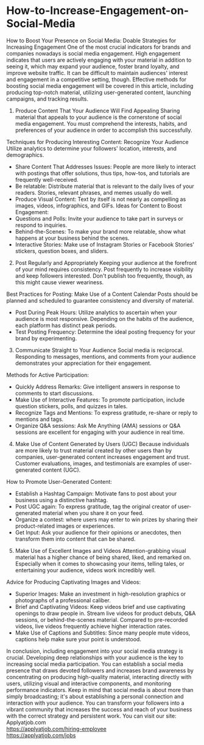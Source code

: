 # How-to-Increase-Engagement-on-Social-Media
How to Boost Your Presence on Social Media: Doable Strategies for Increasing Engagement
One of the most crucial indicators for brands and companies nowadays is social media engagement. High engagement indicates that users are actively engaging with your material in addition to seeing it, which may expand your audience, foster brand loyalty, and improve website traffic. It can be difficult to maintain audiences' interest and engagement in a competitive setting, though. Effective methods for boosting social media engagement will be covered in this article, including producing top-notch material, utilizing user-generated content, launching campaigns, and tracking results.

1. Produce Content That Your Audience Will Find Appealing
Sharing material that appeals to your audience is the cornerstone of social media engagement. You must comprehend the interests, habits, and preferences of your audience in order to accomplish this successfully.

Techniques for Producing Interesting Content:
Recognize Your Audience Utilize analytics to determine your followers' location, interests, and demographics.
- Share Content That Addresses Issues: People are more likely to interact with postings that offer solutions, thus tips, how-tos, and tutorials are frequently well-received.
- Be relatable: Distribute material that is relevant to the daily lives of your readers. Stories, relevant phrases, and memes usually do well.
- Produce Visual Content: Text by itself is not nearly as compelling as images, videos, infographics, and GIFs.
Ideas for Content to Boost Engagement:
- Questions and Polls: Invite your audience to take part in surveys or respond to inquiries.
- Behind-the-Scenes: To make your brand more relatable, show what happens at your business behind the scenes.
- Interactive Stories: Make use of Instagram Stories or Facebook Stories' stickers, question boxes, and sliders.

2. Post Regularly and Appropriately
Keeping your audience at the forefront of your mind requires consistency. Post frequently to increase visibility and keep followers interested. Don't publish too frequently, though, as this might cause viewer weariness.

Best Practices for Posting:
Make Use of a Content Calendar Posts should be planned and scheduled to guarantee consistency and diversity of material.
- Post During Peak Hours: Utilize analytics to ascertain when your audience is most responsive. Depending on the habits of the audience, each platform has distinct peak periods.
- Test Posting Frequency: Determine the ideal posting frequency for your brand by experimenting.

3. Communicate Straight to Your Audience
Social media is reciprocal. Responding to messages, mentions, and comments from your audience demonstrates your appreciation for their engagement.

Methods for Active Participation:
- Quickly Address Remarks: Give intelligent answers in response to comments to start discussions.
- Make Use of Interactive Features: To promote participation, include question stickers, polls, and quizzes in tales.
- Recognize Tags and Mentions: To express gratitude, re-share or reply to mentions and tags.
- Organize Q&A sessions: Ask Me Anything (AMA) sessions or Q&A sessions are excellent for engaging with your audience in real time.

4. Make Use of Content Generated by Users (UGC)
Because individuals are more likely to trust material created by other users than by companies, user-generated content increases engagement and trust. Customer evaluations, images, and testimonials are examples of user-generated content (UGC).

How to Promote User-Generated Content:
- Establish a Hashtag Campaign: Motivate fans to post about your business using a distinctive hashtag.
- Post UGC again: To express gratitude, tag the original creator of user-generated material when you share it on your feed.
- Organize a contest: where users may enter to win prizes by sharing their product-related images or experiences.
- Get Input: Ask your audience for their opinions or anecdotes, then transform them into content that can be shared.

5. Make Use of Excellent Images and Videos
Attention-grabbing visual material has a higher chance of being shared, liked, and remarked on. Especially when it comes to showcasing your items, telling tales, or entertaining your audience, videos work incredibly well.

Advice for Producing Captivating Images and Videos:
- Superior Images: Make an investment in high-resolution graphics or photographs of a professional caliber.
- Brief and Captivating Videos: Keep videos brief and use captivating openings to draw people in.
Stream live videos for product debuts, Q&A sessions, or behind-the-scenes material. Compared to pre-recorded videos, live videos frequently achieve higher interaction rates.
- Make Use of Captions and Subtitles: Since many people mute videos, captions help make sure your point is understood.

In conclusion, including engagement into your social media strategy is crucial.
Developing deep relationships with your audience is the key to increasing social media participation. You can establish a social media presence that draws devoted followers and increases brand awareness by concentrating on producing high-quality material, interacting directly with users, utilizing visual and interactive components, and monitoring performance indicators. Keep in mind that social media is about more than simply broadcasting; it's about establishing a personal connection and interaction with your audience. You can transform your followers into a vibrant community that increases the success and reach of your business with the correct strategy and persistent work.
You can visit our site: Applyatjob.com<br>
 https://applyatjob.com/hiring-employee<br>
https://applyatjob.com/jobs
